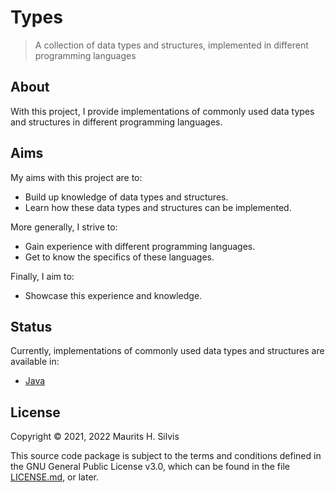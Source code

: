 # Types

> A collection of data types and structures, implemented in different programming languages

## About

With this project, I provide implementations of commonly used data types and structures in different programming languages.

## Aims

My aims with this project are to:

- Build up knowledge of data types and structures.
- Learn how these data types and structures can be implemented.

More generally, I strive to:

- Gain experience with different programming languages.
- Get to know the specifics of these languages.

Finally, I aim to:

- Showcase this experience and knowledge.

## Status

Currently, implementations of commonly used data types and structures are available in:

- [Java](java)

## License

Copyright © 2021, 2022 Maurits H. Silvis

This source code package is subject to the terms and conditions defined in the GNU General Public License v3.0, which can be found in the file [LICENSE.md](LICENSE.md), or later.

